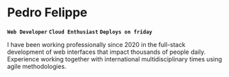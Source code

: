 # Pedro Felippe

**`Web Developer`** **`Cloud Enthusiast`** **`Deploys on friday`**

I have been working professionally since 2020 in the full-stack development of web interfaces that impact thousands of people daily. Experience working together with international multidisciplinary times using agile methodologies.

